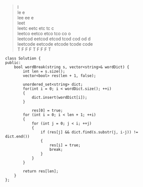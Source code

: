>l   
le e   
lee ee e   
leet   
leetc eetc etc tc c   
leetco eetco etco tco co o   
leetcod eetcod etcod tcod cod od d   
leetcode eetcode etcode tcode code   
T F F F T F F F T 



```
class Solution {
public:
	bool wordBreak(string s, vector<string>& wordDict) {
		int len = s.size();
		vector<bool> res(len + 1, false);

		unordered_set<string> dict;
		for(int i = 0; i < wordDict.size(); ++i)
		{
			dict.insert(wordDict[i]);
		}

        	res[0] = true;
		for (int i = 0; i < len + 1; ++i) 
		{
			for (int j = 0; j < i; ++j) 
			{
				if (res[j] && dict.find(s.substr(j, i-j)) != dict.end()) 
				{
					res[i] = true;
					break;
				}
			}
		}

		return res[len];
	}
};
```

